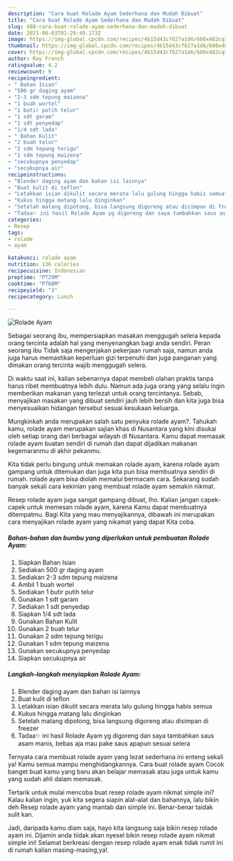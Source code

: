 ```yaml
---
description: "Cara buat Rolade Ayam Sederhana dan Mudah Dibuat"
title: "Cara buat Rolade Ayam Sederhana dan Mudah Dibuat"
slug: 488-cara-buat-rolade-ayam-sederhana-dan-mudah-dibuat
date: 2021-06-03T01:29:49.173Z
image: https://img-global.cpcdn.com/recipes/4b15d43cf627a1d6/680x482cq70/rolade-ayam-foto-resep-utama.jpg
thumbnail: https://img-global.cpcdn.com/recipes/4b15d43cf627a1d6/680x482cq70/rolade-ayam-foto-resep-utama.jpg
cover: https://img-global.cpcdn.com/recipes/4b15d43cf627a1d6/680x482cq70/rolade-ayam-foto-resep-utama.jpg
author: Ray French
ratingvalue: 4.2
reviewcount: 9
recipeingredient:
- " Bahan Isian"
- "500 gr daging ayam"
- "2-3 sdm tepung maizena"
- "1 buah wortel"
- "1 butir putih telur"
- "1 sdt garam"
- "1 sdt penyedap"
- "1/4 sdt lada"
- " Bahan Kulit"
- "2 buah telur"
- "2 sdm tepung terigu"
- "1 sdm tepung maizena"
- "secukupnya penyedap"
- "secukupnya air"
recipeinstructions:
- "Blender daging ayam dan bahan isi lainnya"
- "Buat kulit di teflon"
- "Letakkan isian dikulit secara merata lalu gulung hingga habis semua"
- "Kukus hingga matang lalu dinginkan"
- "Setelah matang dipotong, bisa langsung digoreng atau disimpan di freezer"
- "Tadaa✨ ini hasil Rolade Ayam yg digoreng dan saya tambahkan saus asam manis, bebas aja mau pake saus apapun sesuai selera"
categories:
- Resep
tags:
- rolade
- ayam

katakunci: rolade ayam 
nutrition: 136 calories
recipecuisine: Indonesian
preptime: "PT29M"
cooktime: "PT60M"
recipeyield: "3"
recipecategory: Lunch

---
```



![Rolade Ayam](https://img-global.cpcdn.com/recipes/4b15d43cf627a1d6/680x482cq70/rolade-ayam-foto-resep-utama.jpg)

Sebagai seorang ibu, mempersiapkan masakan menggugah selera kepada orang tercinta adalah hal yang menyenangkan bagi anda sendiri. Peran seorang ibu Tidak saja mengerjakan pekerjaan rumah saja, namun anda juga harus memastikan keperluan gizi terpenuhi dan juga panganan yang dimakan orang tercinta wajib menggugah selera.

Di waktu  saat ini, kalian sebenarnya dapat membeli olahan praktis tanpa harus ribet membuatnya lebih dulu. Namun ada juga orang yang selalu ingin memberikan makanan yang terlezat untuk orang tercintanya. Sebab, menyajikan masakan yang dibuat sendiri jauh lebih bersih dan kita juga bisa menyesuaikan hidangan tersebut sesuai kesukaan keluarga. 



Mungkinkah anda merupakan salah satu penyuka rolade ayam?. Tahukah kamu, rolade ayam merupakan sajian khas di Nusantara yang kini disukai oleh setiap orang dari berbagai wilayah di Nusantara. Kamu dapat memasak rolade ayam buatan sendiri di rumah dan dapat dijadikan makanan kegemaranmu di akhir pekanmu.

Kita tidak perlu bingung untuk memakan rolade ayam, karena rolade ayam gampang untuk ditemukan dan juga kita pun bisa membuatnya sendiri di rumah. rolade ayam bisa diolah memalui bermacam cara. Sekarang sudah banyak sekali cara kekinian yang membuat rolade ayam semakin nikmat.

Resep rolade ayam juga sangat gampang dibuat, lho. Kalian jangan capek-capek untuk memesan rolade ayam, karena Kamu dapat membuatnya ditempatmu. Bagi Kita yang mau menyajikannya, dibawah ini merupakan cara menyajikan rolade ayam yang nikamat yang dapat Kita coba.

<!--inarticleads1-->

##### Bahan-bahan dan bumbu yang diperlukan untuk pembuatan Rolade Ayam:

1. Siapkan  Bahan Isian
1. Sediakan 500 gr daging ayam
1. Sediakan 2-3 sdm tepung maizena
1. Ambil 1 buah wortel
1. Sediakan 1 butir putih telur
1. Gunakan 1 sdt garam
1. Sediakan 1 sdt penyedap
1. Siapkan 1/4 sdt lada
1. Gunakan  Bahan Kulit
1. Gunakan 2 buah telur
1. Gunakan 2 sdm tepung terigu
1. Gunakan 1 sdm tepung maizena
1. Gunakan secukupnya penyedap
1. Siapkan secukupnya air




<!--inarticleads2-->

##### Langkah-langkah menyiapkan Rolade Ayam:

1. Blender daging ayam dan bahan isi lainnya
1. Buat kulit di teflon
1. Letakkan isian dikulit secara merata lalu gulung hingga habis semua
1. Kukus hingga matang lalu dinginkan
1. Setelah matang dipotong, bisa langsung digoreng atau disimpan di freezer
1. Tadaa✨ ini hasil Rolade Ayam yg digoreng dan saya tambahkan saus asam manis, bebas aja mau pake saus apapun sesuai selera




Ternyata cara membuat rolade ayam yang lezat sederhana ini enteng sekali ya! Kamu semua mampu menghidangkannya. Cara buat rolade ayam Cocok banget buat kamu yang baru akan belajar memasak atau juga untuk kamu yang sudah ahli dalam memasak.

Tertarik untuk mulai mencoba buat resep rolade ayam nikmat simple ini? Kalau kalian ingin, yuk kita segera siapin alat-alat dan bahannya, lalu bikin deh Resep rolade ayam yang mantab dan simple ini. Benar-benar taidak sulit kan. 

Jadi, daripada kamu diam saja, hayo kita langsung saja bikin resep rolade ayam ini. Dijamin anda tiidak akan nyesel bikin resep rolade ayam nikmat simple ini! Selamat berkreasi dengan resep rolade ayam enak tidak rumit ini di rumah kalian masing-masing,ya!.

